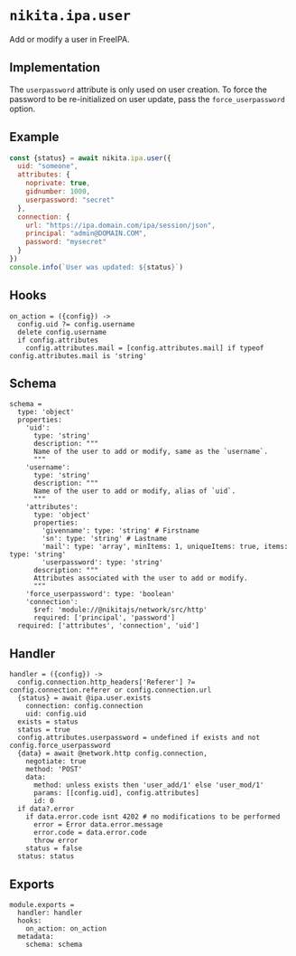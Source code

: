 
# `nikita.ipa.user`

Add or modify a user in FreeIPA.

## Implementation

The `userpassword` attribute is only used on user creation. To force the
password to be re-initialized on user update, pass the `force_userpassword`
option.

## Example

```js
const {status} = await nikita.ipa.user({
  uid: "someone",
  attributes: {
    noprivate: true,
    gidnumber: 1000,
    userpassword: "secret"
  },
  connection: {
    url: "https://ipa.domain.com/ipa/session/json",
    principal: "admin@DOMAIN.COM",
    password: "mysecret"
  }
})
console.info(`User was updated: ${status}`)
```

## Hooks

    on_action = ({config}) ->
      config.uid ?= config.username
      delete config.username
      if config.attributes
        config.attributes.mail = [config.attributes.mail] if typeof config.attributes.mail is 'string'

## Schema

    schema =
      type: 'object'
      properties:
        'uid':
          type: 'string'
          description: """
          Name of the user to add or modify, same as the `username`.
          """
        'username':
          type: 'string'
          description: """
          Name of the user to add or modify, alias of `uid`.
          """
        'attributes':
          type: 'object'
          properties:
            'givenname': type: 'string' # Firstname
            'sn': type: 'string' # Lastname
            'mail': type: 'array', minItems: 1, uniqueItems: true, items: type: 'string'
            'userpassword': type: 'string'
          description: """
          Attributes associated with the user to add or modify.
          """
        'force_userpassword': type: 'boolean'
        'connection':
          $ref: 'module://@nikitajs/network/src/http'
          required: ['principal', 'password']
      required: ['attributes', 'connection', 'uid']

## Handler

    handler = ({config}) ->
      config.connection.http_headers['Referer'] ?= config.connection.referer or config.connection.url
      {status} = await @ipa.user.exists
        connection: config.connection
        uid: config.uid
      exists = status
      status = true
      config.attributes.userpassword = undefined if exists and not config.force_userpassword
      {data} = await @network.http config.connection,
        negotiate: true
        method: 'POST'
        data:
          method: unless exists then 'user_add/1' else 'user_mod/1'
          params: [[config.uid], config.attributes]
          id: 0
      if data?.error
        if data.error.code isnt 4202 # no modifications to be performed
          error = Error data.error.message
          error.code = data.error.code
          throw error
        status = false
      status: status

## Exports

    module.exports =
      handler: handler
      hooks:
        on_action: on_action
      metadata:
        schema: schema
